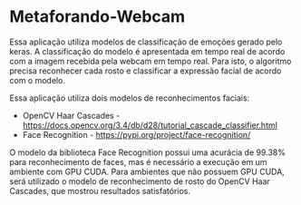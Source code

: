 # Metaforando-Webcam

Essa aplicação utiliza modelos de classificação de emoções gerado pelo keras. A classificação do modelo é apresentada em tempo real de acordo com a imagem recebida pela webcam em tempo real.
Para isto, o algoritmo precisa reconhecer cada rosto e classificar a expressão facial de acordo com o modelo.

Essa aplicação utiliza dois modelos de reconhecimentos faciais:
* OpenCV Haar Cascades  - https://docs.opencv.org/3.4/db/d28/tutorial_cascade_classifier.html
* Face Recognition - https://pypi.org/project/face-recognition/

O modelo da biblioteca Face Recognition possui uma acurácia de 99.38% para reconhecimento de faces, mas é necessário a execução em um ambiente com GPU CUDA. Para ambientes que não possuem GPU CUDA, será utilizado o modelo de reconhecimento de rosto do OpenCV Haar Cascades, que mostrou resultados satisfatórios.  
